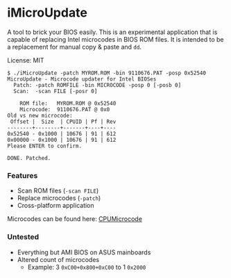 # iMicroUpdate

A tool to brick your BIOS easily.
This is an experimental application that is capable of replacing Intel microcodes in BIOS ROM files.
It is intended to be a replacement for manual copy & paste and `dd`.

License: MIT

	$ ./iMicroUpdate -patch MYROM.ROM -bin 9110676.PAT -posp 0x52540
	MicroUpdate - Microcode updater for Intel BIOSes
	  Patch: -patch ROMFILE -bin MICROCODE -posp 0 [-posb 0]
	  Scan:  -scan FILE [-posr 0]
	
		ROM file:   MYROM.ROM @ 0x52540
		Microcode:  9110676.PAT @ 0x0
	Old vs new microcode:
	 Offset |  Size  | CPUID | Pf | Rev
	--------+--------+-------+----+----
	0x52540 - 0x1000 | 10676 | 91 | 612
	0x00000 - 0x1000 | 10676 | 91 | 612
	Please ENTER to confirm.
	
	DONE. Patched.


### Features

- Scan ROM files (`-scan FILE`)
- Replace microcodes (`-patch`)
- Cross-platform application

Microcodes can be found here: [CPUMicrocode](https://github.com/platomav/CPUMicrocodes/)


### Untested

- Everything but AMI BIOS on ASUS mainboards
- Altered count of microcodes
	- Example: 3 `0xC00+0x800+0xC00` to 1 `0x2000`
